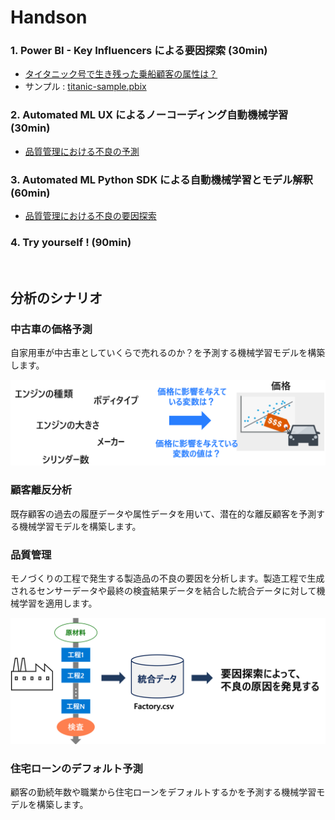 # Handson

### 1. Power BI - Key Influencers による要因探索 (30min)

- [タイタニック号で生き残った乗船顧客の属性は？](Handson/Key-Influencers-titanic-survived.md)
- サンプル  : [titanic-sample.pbix](Sample/Key-Influencers/titanic-sample.pbix)

### 2. Automated ML UX によるノーコーディング自動機械学習 (30min)

- [品質管理における不良の予測](Handson/AutoML-UX-factory.md)


### 3. Automated ML Python SDK による自動機械学習とモデル解釈 (60min)

- [品質管理における不良の要因探索](Handson/AutoML-Python-factory.md)

### 4. Try yourself !  (90min)


<br/>


## 分析のシナリオ
### 中古車の価格予測

自家用車が中古車としていくらで売れるのか？を予測する機械学習モデルを構築します。

<img src="docs/images/carprice.png">


### 顧客離反分析

既存顧客の過去の履歴データや属性データを用いて、潜在的な離反顧客を予測する機械学習モデルを構築します。

### 品質管理

モノづくりの工程で発生する製造品の不良の要因を分析します。製造工程で生成されるセンサーデータや最終の検査結果データを結合した統合データに対して機械学習を適用します。

<img src="docs/images/factoryqc.png" width=540>


### 住宅ローンのデフォルト予測

顧客の勤続年数や職業から住宅ローンをデフォルトするかを予測する機械学習モデルを構築します。